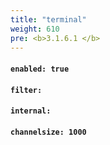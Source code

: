 ```yaml
---
title: "terminal"
weight: 610
pre: <b>3.1.6.1 </b>
---
```


#### `enabled: true`

#### `filter: `

#### `internal:`

#### `channelsize: 1000`